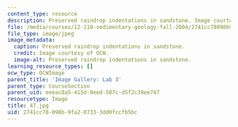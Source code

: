 ```yaml
---
content_type: resource
description: Preserved raindrop indentations in sandstone. Image courtesy of OCW.
file: /media/courses/12-110-sedimentary-geology-fall-2004/2741cc78098b9fa207333dd0fccfb5bc_47.jpg
file_type: image/jpeg
image_metadata:
  caption: Preserved raindrop indentations in sandstone.
  credit: Image courtesy of OCW.
  image-alt: Preserved raindrop indentations in sandstone.
learning_resource_types: []
ocw_type: OCWImage
parent_title: 'Image Gallery: Lab 3'
parent_type: CourseSection
parent_uid: eeeac8a5-415d-8eed-507c-d5f2c39ee747
resourcetype: Image
title: 47.jpg
uid: 2741cc78-098b-9fa2-0733-3dd0fccfb5bc
---
```

